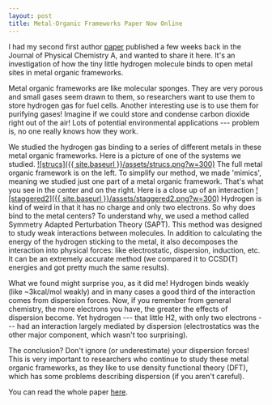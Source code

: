 ```yaml
--- 
layout: post 
title: Metal-Organic Frameworks Paper Now Online
--- 
```


I had my second first author [paper](http://pubs.acs.org/doi/abs/10.1021/jp412779q) published a few weeks back in the Journal of Physical Chemistry A, and wanted to share it here. It's an investigation of how the tiny little hydrogen molecule binds to open metal sites in metal organic frameworks.

Metal organic frameworks are like molecular sponges. They are very porous and small gases seem drawn to them, so researchers want to use them to store hydrogen gas for fuel cells. Another interesting use is to use them for purifying gases! Imagine if we could store and condense carbon dioxide right out of the air! Lots of potential environmental applications --- problem is, no one really knows how they work.

We studied the hydrogen gas binding to a series of different metals in these metal organic frameworks. Here is a picture of one of the systems we studied. [![strucs]({{ site.baseurl }}/assets/strucs.png?w=300)](http://joshuagoings.files.wordpress.com/2014/05/strucs.png) The full metal organic framework is on the left. To simplify our method, we made 'mimics', meaning we studied just one part of a metal organic framework. That's what you see in the center and on the right. Here is a close up of an interaction [![staggered2]({{ site.baseurl }}/assets/staggered2.png?w=300)](http://joshuagoings.files.wordpress.com/2014/05/staggered2.png) Hydrogen is kind of weird in that it has no charge and only two electrons. So why does bind to the metal centers? To understand why, we used a method called Symmetry Adapted Perturbation Theory (SAPT). This method was designed to study weak interactions between molecules. In addition to calculating the energy of the hydrogen sticking to the metal, it also decomposes the interaction into physical forces: like electrostatic, dispersion, induction, etc. It can be an extremely accurate method (we compared it to CCSD(T) energies and got pretty much the same results).

What we found might surprise you, as it did me! Hydrogen binds weakly (like ~3kcal/mol weakly) and in many cases a good third of the interaction comes from dispersion forces. Now, if you remember from general chemistry, the more electrons you have, the greater the effects of dispersion become. Yet hydrogen --- that little H2, with only two electrons --- had an interaction largely mediated by dispersion (electrostatics was the other major component, which wasn't too surprising).

The conclusion? Don't ignore (or underestimate) your dispersion forces! This is very important to researchers who continue to study these metal organic frameworks, as they like to use density functional theory (DFT), which has some problems describing dispersion (if you aren't careful).

You can read the whole paper [here](http://pubs.acs.org/doi/abs/10.1021/jp412779q).

